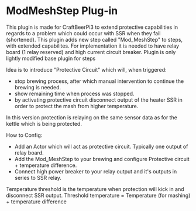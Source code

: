 # ModMeshStep Plug-in
This plugin is made for CraftBeerPi3 to extend protective capabilities in regards to a problem which could occur with SSR when they fail (shortened).
This plugin adds new step called "Mod_MeshStep" to steps, with extended capabilites.
For implementation it is needed to have relay board (1 relay reserved) and high current circuit breaker.
Plugin is only lightly modified base plugin for steps

Idea is to introduce "Protective Circuit" which will, when triggered:
- stop brewing process, after which manual intervention to continue the brewing is needed.
- show remaining time when process was stopped.
- by activating protective circuit disconnect output of the heater SSR in order to protect the mash from higher temperature.

In this version protection is relaying on the same sensor data as for the kettle which is being protected.

How to Config:
- Add an Actor which will act as protective circuit. Typically one output of relay board.
- Add the Mod_MeshStep to your brewing and configure Protective circuit + temperature difference.
- Connect high power breaker to your relay output and it's outputs in series to SSR relay.


Temperature threshold is the temperature when protection will kick in and disconnect SSR output.
Threshold temperature = Temperature (for mashing) + temperature difference


